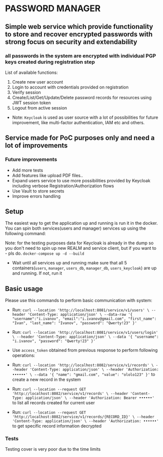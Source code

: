 # PASSWORD MANAGER

## Simple web service which provide functionality to store and recover encrypted passwords with strong focus on security and extendability
### all passwords in the system are encrypted with individual PGP keys created during registration step

List of available functions:

1. Create new user account
2. Login to account with credentials provided on registration
3. Verify session
4. Create/List/Get/Update/Delete password records for resources using JWT session token
5. Logout from active session

* Note: `Keycloak` is used as user source with a lot of possibilities for future improvement, like multi-factor authentication, IAM etc and others. 
## Service made for PoC purposes only and need a lot of improvements
### Future improvements ###
* Add more tests
* Add features like upload PDF files..
* Expand users service to use more possibilities provided by Keycloak including verbose Registration/Authorization flows
* Use Vault to store secrets
* Improve errors handling

## Setup

The easiest way to get the application up and running is run it in the docker.
You can spin both services(users and manager) services up using the following command:

Note: for the testing purposes data for Keycloak is already in the dump so you don't need to spin up new REALM and 
service client, but if you want to - pls do. 
`docker-compose up -d --build`
* Wait until all services up and running make sure that all 5 containers(`users`, `manager`, `users_db`, `manager_db`, `users_keycloak`) are up and running. If not, run it

## Basic usage

Please use this commands to perform basic communication with system:

* Run: `curl --location 'http://localhost:8081/service/v1/users' \
  --header 'Content-Type: application/json' \
  --data-raw '{
  "username":"i.ivanov",
  "email":"i.ivanov@gmail.com",
  "first_name": "Ivan",
  "last_name": "Ivanov",
  "password": "Qwerty!23"
  }'`
* Run: `curl --location 'http://localhost:8081/service/v1/users/login' \
  --header 'Content-Type: application/json' \
  --data '{
  "username": "i.ivanov",
  "password": "Qwerty!23"
  }'`
* Use `access_token` obtained from previous response to perform following operations:
* Run: `curl --location 'http://localhost:8082/service/v1/records' \
  --header 'Content-Type: application/json' \
  --header 'Authorization: ••••••' \
  --data '{
  "name": "gmail.com", "value": "ololo123"
  }'` to create a new record in the system
* Run: `curl --location --request GET 'http://localhost:8082/service/v1/records' \
  --header 'Content-Type: application/json' \
  --header 'Authorization: Bearer ••••••'` to list all records created for current user

* Run: `curl --location --request GET 'http://localhost:8082/service/v1/records/{RECORD_ID}' \
  --header 'Content-Type: application/json' \
  --header 'Authorization: ••••••'` to get specific record information decrypted

### Tests ###
Testing cover is very poor due to the time limits
